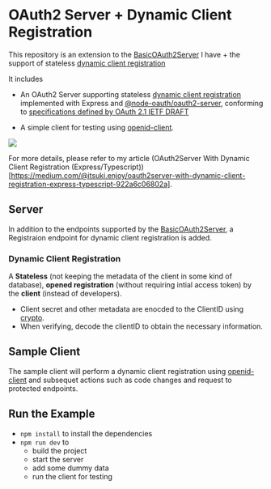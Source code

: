 # OAuth2 Server + Dynamic Client Registration

This repository is an extension to the [BasicOAuth2Server](https://github.com/0Itsuki0/OAuth2Server) I have + the support of stateless [dynamic client registration](https://datatracker.ietf.org/doc/html/rfc7591)

It includes

- An OAuth2 Server supporting stateless [dynamic client registration](https://datatracker.ietf.org/doc/html/rfc7591) implemented with Express and [@node-oauth/oauth2-server](https://node-oauthoauth2-server.readthedocs.io/en/master/index.html), conforming to [specifications defined by OAuth 2.1 IETF DRAFT](https://datatracker.ietf.org/doc/html/draft-ietf-oauth-v2-1-12)

- A simple client for testing using [openid-client](https://github.com/panva/openid-client/tree/main).


![](./demo.gif)

For more details, please refer to my article (OAuth2Server With Dynamic Client Registration (Express/Typescript))[https://medium.com/@itsuki.enjoy/oauth2server-with-dynamic-client-registration-express-typescript-922a6c06802a].


## Server
In addition to the endpoints supported by the [BasicOAuth2Server](https://github.com/0Itsuki0/OAuth2Server), a Registraion endpoint for dynamic client registration is added.


### Dynamic Client Registration
A **Stateless** (not keeping the metadata of the client in some kind of database), **opened registration** (without requiring intial access token) by the **client** (instead of developers).


- Client secret and other metadata are enocded to the ClientID using [crypto](https://nodejs.org/api/crypto.html#deciphersetauthtagbuffer-encoding).
- When verifying, decode the clientID to obtain the necessary information.


## Sample Client
The sample client will perform a dynamic client registration using [openid-client](https://github.com/panva/openid-client/tree/main) and subsequet actions such as code changes and request to protected endpoints.



## Run the Example
- `npm install` to install the dependencies
- `npm run dev` to
    - build the project
    - start the server
    - add some dummy data
    - run the client for testing